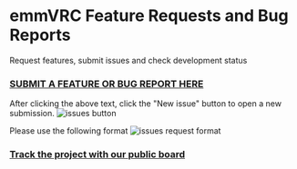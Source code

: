 # emmVRC Feature Requests and Bug Reports
Request features, submit issues and check development status

### [SUBMIT A FEATURE OR BUG REPORT HERE](https://github.com/emmVRC/emmVRC-Public/issues "Issue and Feature Requests")

After clicking the above text, click the "New issue" button to open a new submission.
![issues button](https://i.imgur.com/YIGGwH3.png)

Please use the following format
![issues request format](https://i.imgur.com/XEsFTYi.png)

### [Track the project with our public board](https://github.com/emmVRC/emmVRC-Public/projects/1 "Project board")
